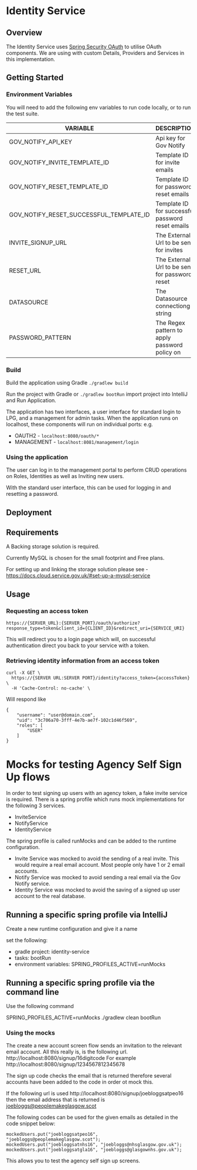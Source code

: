 # Identity Service  
## Overview
The Identity Service uses [Spring Security OAuth](http://projects.spring.io/spring-security-oauth/) to utilise OAuth components. We are using with custom Details, Providers and Services in this implementation.

## Getting Started
### Environment Variables
You will need to add the following env variables to run code locally, or to run the test suite.

| VARIABLE | DESCRIPTION | DEFAULT |
|--|--|--|
|GOV_NOTIFY_API_KEY | Api key for Gov Notify|NO|
|GOV_NOTIFY_INVITE_TEMPLATE_ID|Template ID for invite emails|NO|
|GOV_NOTIFY_RESET_TEMPLATE_ID|Template ID for password reset emails|NO|
|GOV_NOTIFY_RESET_SUCCESSFUL_TEMPLATE_ID|Template ID for successful password reset emails|NO|
|INVITE_SIGNUP_URL|The External Url to be sent for invites|NO|
|RESET_URL|The External Url to be sent for password reset|NO|
|DATASOURCE|The Datasource connectiong string|NO|
|PASSWORD_PATTERN|The Regex pattern to apply password policy on|YES|

### Build
Build the application using Gradle ```./gradlew build```  

Run the project with Gradle or ```./gradlew bootRun``` import project into IntelliJ and Run Application.  

The application has two interfaces, a user interface for standard login to LPG, and a management for admin tasks. When the application runs on localhost, these components will run on individual ports:
e.g.  
* OAUTH2 - `localhost:8080/oauth/*`  
* MANAGEMENT - `localhost:8081/management/login`  


### Using the application
The user can log in to the management portal to perform CRUD operations on Roles, Identities as well as Inviting new users.

With the standard user interface, this can be used for logging in and resetting a password.

## Deployment

## Requirements

A Backing storage solution is required. 

Currently MySQL is chosen for the small footprint and Free plans. 

For setting up and linking the storage solution please see - https://docs.cloud.service.gov.uk/#set-up-a-mysql-service


## Usage

### Requesting an access token

`https://{SERVER_URL}:{SERVER_PORT}/oauth/authorize?response_type=token&client_id={CLIENT_ID}&redirect_uri={SERVICE_URI}`

This will redirect you to a login page which will, on successful authentication direct you back to your service with a token.

### Retrieving identity information from an access token

```
curl -X GET \
  https://{SERVER URL:SERVER PORT}/identity?access_token={accessToken} \
  -H 'Cache-Control: no-cache' \
```

Will respond like

```
{
    "username": "user@domain.com",
    "uid": "3c706a70-3fff-4e7b-ae7f-102c1d46f569",
    "roles": [
        "USER"
    ]
}
```
# Mocks for testing Agency Self Sign Up flows
In order to test signing up users with an agency token, a fake invite service is required.
There is a spring profile which runs mock implementations for the following 3 services.
* InviteService
* NotifyService
* IdentityService

The spring profile is called runMocks and can be added to the runtime configuration.

* Invite Service was mocked to avoid the sending of a real invite.  This would require a real email account.  Most people only have 1 or 2 email accounts.
* Notify Service was mocked to avoid sending a real email via the Gov Notify service.  
* Identity Service was mocked to avoid the saving of a signed up user account to the real database.

## Running a specific spring profile via IntelliJ
Create a new runtime configuration and give it a name

set the following:
* gradle project: identity-service
* tasks: bootRun
* environment variables: SPRING_PROFILES_ACTIVE=runMocks

## Running a specific spring profile via the command line
Use the following command

SPRING_PROFILES_ACTIVE=runMocks ./gradlew clean bootRun

### Using the mocks
The create a new account screen flow sends an invitation to the relevant email account.
All this really is, is the following url.
http://localhost:8080/signup/16digitcode
For example http://localhost:8080/signup/1234567812345678

The sign up code checks the email that is returned therefore several accounts have been added to the code
in order ot mock this.

If the following url is used
http://localhost:8080/signup/joebloggsatpeo16
then the email address that is returned is joebloggs@peoplemakeglasgow.scot

The following codes can be used for the given emails as detailed in the code snippet below:
```
mockedUsers.put("joebloggsatpeo16", "joebloggs@peoplemakeglasgow.scot");
mockedUsers.put("joebloggsatnhs16", "joebloggs@nhsglasgow.gov.uk");
mockedUsers.put("joebloggsatgla16", "joebloggs@glasgownhs.gov.uk");
```

This allows you to test the agency self sign up screens.

       




